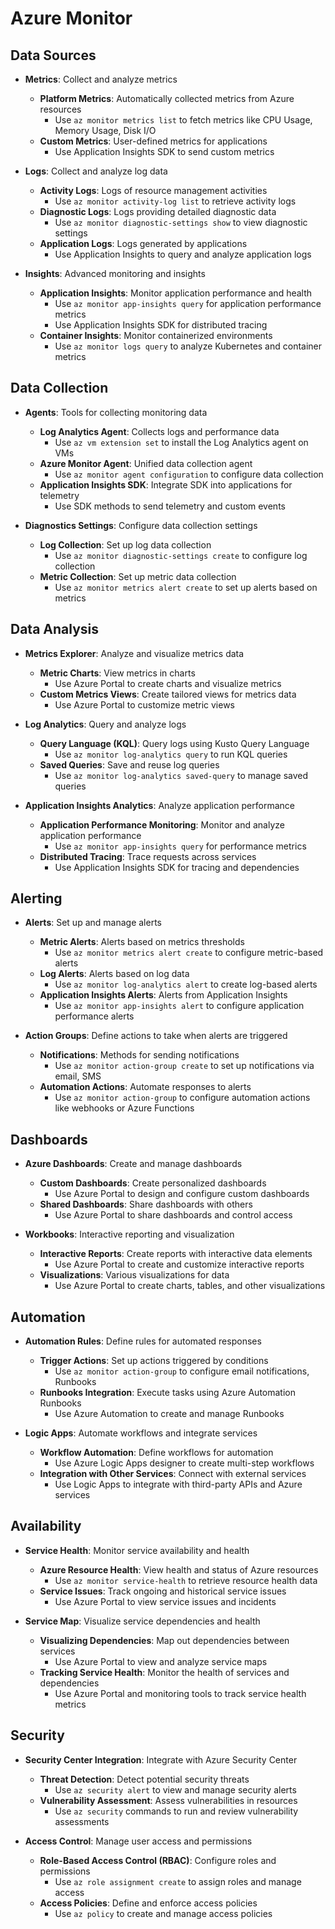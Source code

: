 # Azure Monitor

## Data Sources
- **Metrics**: Collect and analyze metrics
  - **Platform Metrics**: Automatically collected metrics from Azure resources
    - Use `az monitor metrics list` to fetch metrics like CPU Usage, Memory Usage, Disk I/O
  - **Custom Metrics**: User-defined metrics for applications
    - Use Application Insights SDK to send custom metrics

- **Logs**: Collect and analyze log data
  - **Activity Logs**: Logs of resource management activities
    - Use `az monitor activity-log list` to retrieve activity logs
  - **Diagnostic Logs**: Logs providing detailed diagnostic data
    - Use `az monitor diagnostic-settings show` to view diagnostic settings
  - **Application Logs**: Logs generated by applications
    - Use Application Insights to query and analyze application logs

- **Insights**: Advanced monitoring and insights
  - **Application Insights**: Monitor application performance and health
    - Use `az monitor app-insights query` for application performance metrics
    - Use Application Insights SDK for distributed tracing
  - **Container Insights**: Monitor containerized environments
    - Use `az monitor logs query` to analyze Kubernetes and container metrics

## Data Collection
- **Agents**: Tools for collecting monitoring data
  - **Log Analytics Agent**: Collects logs and performance data
    - Use `az vm extension set` to install the Log Analytics agent on VMs
  - **Azure Monitor Agent**: Unified data collection agent
    - Use `az monitor agent configuration` to configure data collection
  - **Application Insights SDK**: Integrate SDK into applications for telemetry
    - Use SDK methods to send telemetry and custom events

- **Diagnostics Settings**: Configure data collection settings
  - **Log Collection**: Set up log data collection
    - Use `az monitor diagnostic-settings create` to configure log collection
  - **Metric Collection**: Set up metric data collection
    - Use `az monitor metrics alert create` to set up alerts based on metrics

## Data Analysis
- **Metrics Explorer**: Analyze and visualize metrics data
  - **Metric Charts**: View metrics in charts
    - Use Azure Portal to create charts and visualize metrics
  - **Custom Metrics Views**: Create tailored views for metrics data
    - Use Azure Portal to customize metric views

- **Log Analytics**: Query and analyze logs
  - **Query Language (KQL)**: Query logs using Kusto Query Language
    - Use `az monitor log-analytics query` to run KQL queries
  - **Saved Queries**: Save and reuse log queries
    - Use `az monitor log-analytics saved-query` to manage saved queries

- **Application Insights Analytics**: Analyze application performance
  - **Application Performance Monitoring**: Monitor and analyze application performance
    - Use `az monitor app-insights query` for performance metrics
  - **Distributed Tracing**: Trace requests across services
    - Use Application Insights SDK for tracing and dependencies

## Alerting
- **Alerts**: Set up and manage alerts
  - **Metric Alerts**: Alerts based on metrics thresholds
    - Use `az monitor metrics alert create` to configure metric-based alerts
  - **Log Alerts**: Alerts based on log data
    - Use `az monitor log-analytics alert` to create log-based alerts
  - **Application Insights Alerts**: Alerts from Application Insights
    - Use `az monitor app-insights alert` to configure application performance alerts

- **Action Groups**: Define actions to take when alerts are triggered
  - **Notifications**: Methods for sending notifications
    - Use `az monitor action-group create` to set up notifications via email, SMS
  - **Automation Actions**: Automate responses to alerts
    - Use `az monitor action-group` to configure automation actions like webhooks or Azure Functions

## Dashboards
- **Azure Dashboards**: Create and manage dashboards
  - **Custom Dashboards**: Create personalized dashboards
    - Use Azure Portal to design and configure custom dashboards
  - **Shared Dashboards**: Share dashboards with others
    - Use Azure Portal to share dashboards and control access

- **Workbooks**: Interactive reporting and visualization
  - **Interactive Reports**: Create reports with interactive data elements
    - Use Azure Portal to create and customize interactive reports
  - **Visualizations**: Various visualizations for data
    - Use Azure Portal to create charts, tables, and other visualizations

## Automation
- **Automation Rules**: Define rules for automated responses
  - **Trigger Actions**: Set up actions triggered by conditions
    - Use `az monitor action-group` to configure email notifications, Runbooks
  - **Runbooks Integration**: Execute tasks using Azure Automation Runbooks
    - Use Azure Automation to create and manage Runbooks

- **Logic Apps**: Automate workflows and integrate services
  - **Workflow Automation**: Define workflows for automation
    - Use Azure Logic Apps designer to create multi-step workflows
  - **Integration with Other Services**: Connect with external services
    - Use Logic Apps to integrate with third-party APIs and Azure services

## Availability
- **Service Health**: Monitor service availability and health
  - **Azure Resource Health**: View health and status of Azure resources
    - Use `az monitor service-health` to retrieve resource health data
  - **Service Issues**: Track ongoing and historical service issues
    - Use Azure Portal to view service issues and incidents

- **Service Map**: Visualize service dependencies and health
  - **Visualizing Dependencies**: Map out dependencies between services
    - Use Azure Portal to view and analyze service maps
  - **Tracking Service Health**: Monitor the health of services and dependencies
    - Use Azure Portal and monitoring tools to track service health metrics

## Security
- **Security Center Integration**: Integrate with Azure Security Center
  - **Threat Detection**: Detect potential security threats
    - Use `az security alert` to view and manage security alerts
  - **Vulnerability Assessment**: Assess vulnerabilities in resources
    - Use `az security` commands to run and review vulnerability assessments

- **Access Control**: Manage user access and permissions
  - **Role-Based Access Control (RBAC)**: Configure roles and permissions
    - Use `az role assignment create` to assign roles and manage access
  - **Access Policies**: Define and enforce access policies
    - Use `az policy` to create and manage access policies
